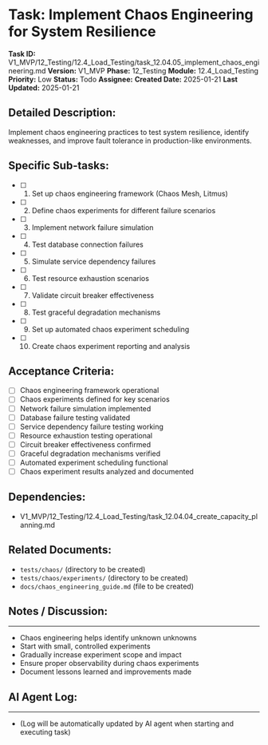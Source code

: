 # Task: Implement Chaos Engineering for System Resilience

**Task ID:** V1_MVP/12_Testing/12.4_Load_Testing/task_12.04.05_implement_chaos_engineering.md
**Version:** V1_MVP
**Phase:** 12_Testing
**Module:** 12.4_Load_Testing
**Priority:** Low
**Status:** Todo
**Assignee:**
**Created Date:** 2025-01-21
**Last Updated:** 2025-01-21

## Detailed Description:
Implement chaos engineering practices to test system resilience, identify weaknesses, and improve fault tolerance in production-like environments.

## Specific Sub-tasks:
- [ ] 1. Set up chaos engineering framework (Chaos Mesh, Litmus)
- [ ] 2. Define chaos experiments for different failure scenarios
- [ ] 3. Implement network failure simulation
- [ ] 4. Test database connection failures
- [ ] 5. Simulate service dependency failures
- [ ] 6. Test resource exhaustion scenarios
- [ ] 7. Validate circuit breaker effectiveness
- [ ] 8. Test graceful degradation mechanisms
- [ ] 9. Set up automated chaos experiment scheduling
- [ ] 10. Create chaos experiment reporting and analysis

## Acceptance Criteria:
- [ ] Chaos engineering framework operational
- [ ] Chaos experiments defined for key scenarios
- [ ] Network failure simulation implemented
- [ ] Database failure testing validated
- [ ] Service dependency failure testing working
- [ ] Resource exhaustion testing operational
- [ ] Circuit breaker effectiveness confirmed
- [ ] Graceful degradation mechanisms verified
- [ ] Automated experiment scheduling functional
- [ ] Chaos experiment results analyzed and documented

## Dependencies:
- V1_MVP/12_Testing/12.4_Load_Testing/task_12.04.04_create_capacity_planning.md

## Related Documents:
- `tests/chaos/` (directory to be created)
- `tests/chaos/experiments/` (directory to be created)
- `docs/chaos_engineering_guide.md` (file to be created)

## Notes / Discussion:
---
* Chaos engineering helps identify unknown unknowns
* Start with small, controlled experiments
* Gradually increase experiment scope and impact
* Ensure proper observability during chaos experiments
* Document lessons learned and improvements made

## AI Agent Log:
---
* (Log will be automatically updated by AI agent when starting and executing task)